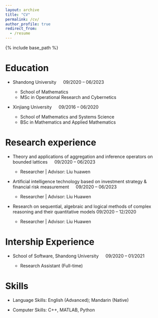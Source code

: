 ```yaml
---
layout: archive
title: "CV"
permalink: /cv/
author_profile: true
redirect_from:
  - /resume
---
```


{% include base_path %}

Education
======
* Shandong University &emsp; 09/2020 – 06/2023
  
  * School of Mathematics
  * MSc in Operational Research and Cybernetics
    
  
* Xinjiang University  &emsp; 09/2016 – 06/2020
  
  * School of Mathematics and Systems Science
  * BSc in Mathematics and Applied Mathematics


Research experience
======
* Theory and applications of aggregation and inference operators on bounded lattices &emsp; 09/2020 – 06/2023
  
  * Researcher | Advisor: Liu huawen
    

* Artificial intelligence technology based on investment strategy & financial risk measurement &emsp; 09/2020 – 06/2023
  
  * Researcher | Advisor: Liu Huawen
                   

* Research on sequential, algebraic and logical methods of complex reasoning and their quantitative models  09/2020 – 12/2020
  
  * Researcher | Advisor: Liu Huawen 


Intership Experience
======
* School of Software, Shandong University  &emsp; 09/2020 – 01/2021
  
  * Research Assistant (Full-time)

Skills
======
* Language Skills: English (Advanced); Mandarin (Native)
  
* Computer Skills: C++, MATLAB, Python
